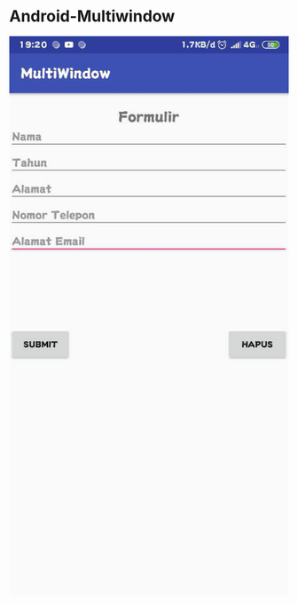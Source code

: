 # Android-Multiwindow

![alt text](https://github.com/Devanoezra/Android-Multiwindow/blob/master/multiwindow.jpg)
